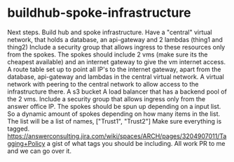 ﻿# buildhub-spoke-infrastructure
Next steps.
Build hub and spoke infrastructure.
Have a "central" virtual network, that holds a database, an api-gateway and 2 lambdas (thing1 and thing2)
Include a security group that allows ingress to these resources only from the spokes.
The spokes should include 2 vms (make sure its the cheapest available) and an internet gateway to give the vm internet access.
A route table set up to point all IP's to the internet gateway, apart from the database, api-gateway and lambdas in the central virtual network.
A virtual network with peering to the central network to allow access to the infrastructure there.
A s3 bucket
A load balancer that has a backend pool of the 2 vms.
Include a security group that allows ingress only from the answer office IP.
The spokes should be spun up depending on a input list. So a dynamic amount of spokes depending on how many items in the list.
The list will be a list of names, ["Trust1", "Trust2"]
Make sure everything is tagged. https://answerconsulting.jira.com/wiki/spaces/ARCH/pages/3204907011/Tagging+Policy a gist of what tags you should be including.
All work PR to me and we can go over it.
